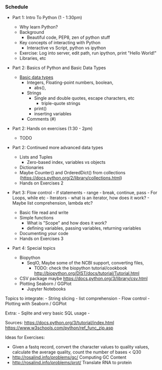 
### Schedule
*  Part 1: Intro To Python (1 - 1:30pm)
    -  Why learn Python?
    -  Background
        -  Beautiful code, PEP8, zen of python stuff
    -  Key concepts of interacting with Python
        +  Interactive vs Script, python vs ipython
    -  Exercise: Log into server, edit path, run ipython, print "Hello World!"
    -  Libraries, etc
*  Part 2: Basics of Python and Basic Data Types
    -  [Basic data types](https://docs.python.org/3/library/datatypes.html)
        +  Integers, Floating-point numbers, boolean, 
            - abs(), 
        +  Strings
            -  Single and double quotes, escape characters, etc
                -  triple-quote strings 
            -  print()
            -  inserting variables 
        +  Comments (#)

*  Part 2: Hands on exercises (1:30 - 2pm)
    -  TODO
*  Part 2: Continued more advanced data types
    -  Lists and Tuples
        -  Zero-based index, variables vs objects
    -  Dictionaries
    -  Maybe Counter() and OrderedDict() from collections (https://docs.python.org/2/library/collections.html)
    -  Hands on Exercises 2
*  Part 3: Flow control
        -  if statements
        -  range
        -  break, continue, pass
        -  For Loops, while etc
        -  Iterators - what is an iterator, how does it work?
        -  Maybe list comprehension, lambda etc?
    -  Basic file read and write
    -  Simple functions
        -  What is "Scope" and how does it work?
        -  defining variables, passing variables, returning variables
    -  Documenting your code
    -  Hands on Exercises 3
*  Part 4: Special topics
    -  Biopython
        -  SeqIO, Maybe some of the NCBI support, converting files, 
            -  TODO: check the biopython tutorial/cookbook http://biopython.org/DIST/docs/tutorial/Tutorial.html
    -  CSV package maybe https://docs.python.org/3/library/csv.html
    -  Plotting Seaborn / GGPlot
        -  Jupyter Notebooks



Topics to integrate:
    -  String slicing
    -  list comprehension
    -  Flow control
    -  Plotting with Seaborn / GGPlot

Extra:
    -  Sqlite and very basic SQL usage
    -  

Sources:
    https://docs.python.org/3/tutorial/index.html
    https://www.w3schools.com/python/ref_func_zip.asp



Ideas for Exercises:
*  Given a fastq record, convert the character values to quality values, calculate the average quality, count the number of bases < Q30
*  http://rosalind.info/problems/gc/ Computing GC Content
*  http://rosalind.info/problems/prot/ Translate RNA to protein



